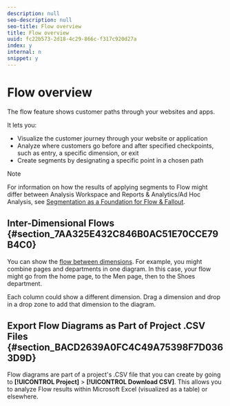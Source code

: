 ```yaml
---
description: null
seo-description: null
seo-title: Flow overview
title: Flow overview
uuid: fc22b573-2d18-4c29-866c-f317c920d27a
index: y
internal: n
snippet: y
---
```


# Flow overview

The flow feature shows customer paths through your websites and apps.

It lets you:

* Visualize the customer journey through your website or application 
* Analyze where customers go before and after specified checkpoints, such as entry, a specific dimension, or exit 
* Create segments by designating a specific point in a chosen path

>[!NOTE]
>
>For information on how the results of applying segments to Flow might differ between Analysis Workspace and Reports & Analytics/Ad Hoc Analysis, see [Segmentation as a Foundation for Flow & Fallout](../../../analyze/analysis-workspace/fallout/fallout-flow.md#section_654F37A398C24DDDB1552A543EE29AA9).

## Inter-Dimensional Flows {#section_7AA325E432C846B0AC51E70CCE79B4C0}

You can show the [flow between dimensions](../../../analyze/analysis-workspace/c-flow/multi-dimensional-flow.md#concept_7D1D66E9D34D4C52902C8E2D92658B27). For example, you might combine pages and departments in one diagram. In this case, your flow might go from the home page, to the Men page, then to the Shoes department.

Each column could show a different dimension. Drag a dimension and drop in a drop zone to add that dimension to the diagram.

## Export Flow Diagrams as Part of Project .CSV Files {#section_BACD2639A0FC4C49A75398F7D0363D9D}

Flow diagrams are part of a project's .CSV file that you can create by going to **[!UICONTROL Project]** > **[!UICONTROL Download CSV]**. This allows you to analyze Flow results within Microsoft Excel (visualized as a table) or elsewhere. 
